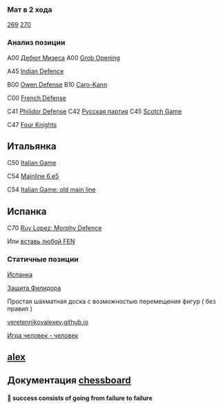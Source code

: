 ### Мат в 2 хода

[269](https://veretennikovalexey.github.io/5000-allow-fen-string.html?fen=3rr3/2Q2p2/6p1/3k2qp/2pp4/3P3P/4N1P1/4R1K1%20w%20-%20-%200%201)
[270](https://veretennikovalexey.github.io/5000-allow-fen-string.html?fen=3nrr2/6p1/2p1pp1p/1kp5/1P1P4/1K3N1P/6P1/R7%20w%20-%20-%200%201)

### Анализ позиции

А00 [Дебют Мизеса](https://veretennikovalexey.github.io/movesplus.html?moves=d3,d5)
А00 [Grob Opening](https://veretennikovalexey.github.io/movesplus.html?moves=g4,d5)

A45 [Indian Defence](https://veretennikovalexey.github.io/movesplus.html?moves=d4,Nf6)

B00 [Owen Defense](https://veretennikovalexey.github.io/movesplus.html?moves=e4,b6)
B10 [Caro-Kann](https://veretennikovalexey.github.io/movesplus.html?moves=e4,c6)

C00 [French Defense](https://veretennikovalexey.github.io/movesplus.html?moves=e4,e6,d4,d5)

C41 [Philidor Defense](https://veretennikovalexey.github.io/movesplus.html?moves=e4,e5,Nf3,d6)
C42 [Русская партия](https://veretennikovalexey.github.io/movesplus.html?moves=e4,e5,Nf3,Nf6)
C45 [Scotch Game](https://veretennikovalexey.github.io/movesplus.html?moves=e4,e5,Nf3,Nc6,d4,exd4,Nxd4)

C47 [Four Knights](https://veretennikovalexey.github.io/movesplus.html?moves=e4,e5,Nf3,Nc6,Nc3,Nf6)

## Итальянка

C50 [Italian Game](https://veretennikovalexey.github.io/movesplus.html?moves=e4,e5,Nf3,Nc6,Bc4)

C54 [Mainline 6.e5](https://veretennikovalexey.github.io/movesplus.html?moves=e4,e5,Nf3,Nc6,Bc4,Bc5,c3,Nf6,d4,exd4,e5)

C54 [Italian Game: old main line](https://veretennikovalexey.github.io/movesplus.html?moves=e4,e5,Nf3,Nc6,Bc4,Bc5,c3,Nf6,d4,exd4,cxd4,Bb4,Nc3,Nxe4)


## Испанка

C70 [Ruy Lopez: Morphy Defence](https://veretennikovalexey.github.io/movesplus.html?moves=e4,e5,Nf3,Nc6,Bb5,a6,Ba4,Nf6)

Или [вставь любой FEN](https://veretennikovalexey.github.io/5000-allow-fen-string.html)

### Статичные позиции

[Испанка](https://veretennikovalexey.github.io/1002-fen-string.html?fen=r1bqkbnr/pppp1ppp/2n5/1B2p3/4P3/5N2/PPPP1PPP/RNBQK2R)

[Защита Филидора](https://veretennikovalexey.github.io/1002-fen-string.html?fen=rnbqkbnr/ppp2ppp/3p4/4p3/4P3/5N2/PPPP1PPP/RNBQKB1R)


Простая шахматная доска с возможностью перемещения фигур ( без правил ) 

[veretennikovalexey.github.io](https://veretennikovalexey.github.io/)

[Игра человек - человек](https://veretennikovalexey.github.io/5000-allow-legal-moves.html)

## [alex](https://veretennikovalexey.github.io/veretennikovalexey)


## Документация [chessboard](https://chessboardjs.com/v2/examples/1001-start-position)


#### 💬 success consists of going from failure to failure 
<!--
**veretennikovalexey/veretennikovalexey** is a ✨ _special_ ✨ repository because its `README.md` (this file) appears on your GitHub profile.

Here are some ideas to get you started:

- 🔭 I’m currently working on ...
- 🌱 I’m currently learning ...
- 👯 I’m looking to collaborate on ...
- 🤔 I’m looking for help with ...
- 💬 Ask me about ...
- 📫 How to reach me: ...
- 😄 Pronouns: ...
- ⚡ Fun fact: ...
-->
